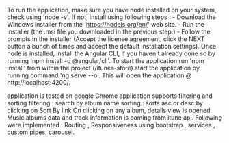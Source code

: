 To run the application, make sure you have node installed on your system, check using 'node -v'. If not, install using following steps :
	- Download the Windows installer from the 'https://nodejs.org/en/' web site.
	- Run the installer (the .msi file you downloaded in the previous step.)
	- Follow the prompts in the installer (Accept the license agreement, click the NEXT button a bunch of times and accept the default installation settings).
 Once node is installed, install the Angular CLI, if you haven't already done so by running 'npm install -g @angular/cli'.
 To start the application  run 'npm install' from within the project (/itunes-store) start the application by running command 'ng serve --o'. This will open the application @ http://localhost:4200/.

 application is tested on google Chrome
 application supports filtering and sorting 
	filtering : search by album name
	sorting : sorts asc or desc by clicking on Sort By link
 On clicking on any album, details view is opened.
 Music albums data and track information is coming from itune api.
 Following were implemented : Routing , Responsiveness using bootstrap , services , custom pipes, carousel.


